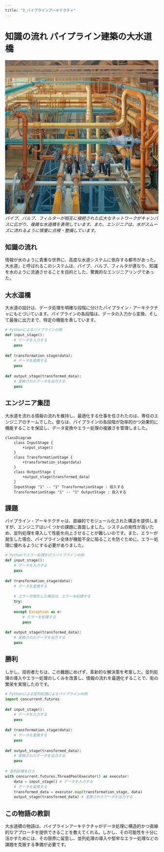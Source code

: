 ```yaml
---
title: "3_パイプラインアーキテクチャ"
---
```


# 知識の流れ パイプライン建築の大水道橋

![](/images/20230329_software_architecture/3_pipeline_architecture.png)
*パイプ、バルブ、フィルターが相互に接続された広大なネットワークがキャンバスに広がり、複雑な水道橋を表現しています。また、エンジニアは、水がスムーズに流れるように慎重に点検・整備しています。*

## 知識の流れ
情報が水のように貴重な世界に、高度な水道システムに依存する都市があった。大水道」と呼ばれるこのシステムは、パイプ、バルブ、フィルタが連なり、知識を水のように流通させることを目的とした、驚異的なエンジニアリングであった。

## 大水道橋
大水道の設計は、データ処理を明確な段階に分けたパイプライン・アーキテクチャにもとづいています。パイプラインの各段階は、データの入力から変換、そして最後に出力まで、特定の機能を表しています。

```python
# Pythonによるパイプラインの例
def input_stage():
    # データを入力する
    pass

def transformation_stage(data):
    # データを変換する
    pass

def output_stage(transformed_data):
    # 変換されたデータを出力する
    pass
```

## エンジニア集団
大水道を流れる情報の流れを維持し、最適化する仕事を任されたのは、専任のエンジニアのチームでした。彼らは、パイプラインの各段階が効率的かつ効果的に機能することを保証し、データ変換やエラー処理の複雑さを管理しました。

```mermaid
classDiagram
    class InputStage {
        +input_stage()
    }
    class TransformationStage {
        +transformation_stage(data)
    }
    class OutputStage {
        +output_stage(transformed_data)
    }
    InputStage "1" -- "1" TransformationStage : 投入する
    TransformationStage "1" -- "1" OutputStage : 投入する
```

## 課題
パイプライン・アーキテクチャは、直線的でモジュール化された構造を提供しますが、エンジニアはいくつかの課題に直面しました。システムの剛性が高いため、並列処理を導入して性能を向上させることが難しいのです。また、エラーが発生した場合、パイプライン全体が機能不全に陥ることを防ぐために、エラー処理に優れるようにする必要がありました。

```python
# Pythonでエラー処理を行うパイプラインの例
def input_stage():
    # データを入力する
    pass

def transformation_stage(data):
    # データを変換する

    # エラーが発生した場合は、エラーを処理する
    try:
        pass
    except Exception as e:
        # エラーを処理する
        pass

def output_stage(transformed_data):
    # 変換されたデータを出力する
    pass
```

## 勝利
しかし、技術者たちは、この難題にめげず、革新的な解決策を考案した。並列処理の導入やエラー処理のしくみを改善し、情報の流れを最適化することで、街の繁栄を実現したのです。

```python
# Pythonによる並列処理によるパイプラインの例
import concurrent.futures

def input_stage():
    # データを入力する
    pass

def transformation_stage(data):
    # データを変換する
    pass

def output_stage(transformed_data):
    # 変換されたデータを出力する
    pass

# 並列処理を行う
with concurrent.futures.ThreadPoolExecutor() as executor:
    data = input_stage() # データを入力する
    # データを変換する
    transformed_data = executor.map(transformation_stage, data)
    output_stage(transformed_data) # 変換されたデータを出力する
```

## この物語の教訓
大水道橋の物語は、パイプラインアーキテクチャがデータ処理に構造的かつ直線的なアプローチを提供できることを教えてくれる。しかし、その可能性を十分に活かすためには、その限界に留意し、並列処理の導入や堅牢なエラー処理などの課題を克服する準備が必要です。